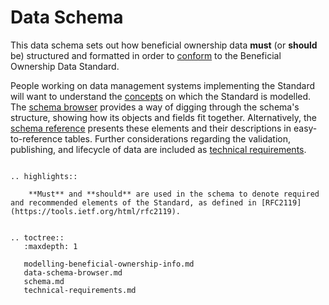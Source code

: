 Data Schema
===========

This data schema sets out how beneficial ownership data **must** (or **should** be) structured and formatted in order to [conform](conformance.md) to the Beneficial Ownership Data Standard.

People working on data management systems implementing the Standard will want to understand the [concepts](modelling-beneficial-ownership-info.md) on which the Standard is modelled. The [schema browser](data-schema-browser.md) provides a way of digging through the schema's structure, showing how its objects and fields fit together. Alternatively, the [schema reference](schema.md) presents these elements and their descriptions in easy-to-reference tables. Further considerations regarding the validation, publishing, and lifecycle of data are included as [technical requirements](technical-requirements.md).



```eval_rst

.. highlights:: 
    
    **Must** and **should** are used in the schema to denote required and recommended elements of the Standard, as defined in [RFC2119](https://tools.ietf.org/html/rfc2119).

```




```eval_rst

.. toctree::
   :maxdepth: 1

   modelling-beneficial-ownership-info.md
   data-schema-browser.md
   schema.md
   technical-requirements.md
   

```


